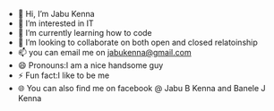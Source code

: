 - 👋 Hi, I’m Jabu Kenna
- 👀 I’m interested in IT
- 🌱 I’m currently learning how to code
- 💞️ I’m looking to collaborate on both open and closed relatoinship
- 📫 you can email me on jabukenna@gmail.com
- 😄 Pronouns:I am a nice handsome guy
- ⚡ Fun fact:I like to be me
- 🌐 You can also find me on facebook @ Jabu B Kenna and Banele J Kenna
<!---
sjabzin/sjabzin is a ✨ special ✨ repository because its `README.md` (this file) appears on your GitHub profile.
You can click the Preview link to take a look at your changes.
--->
